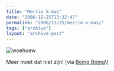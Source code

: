 ```yaml
---
title: "Merrie X-mas"
date: "2006-12-25T13:32:47"
permalink: "2006/12/25/merrie-x-mas/"
tags: ["archive"]
layout: "archive-post"
---
```

![woehoew](http://www.boingboing.net/dotyxmas.jpg "woehoew")

Meer moet dat niet zijn! \[via [Boing Boing](http://feeds.feedburner.com/~r/boingboing/iBag/~3/61501808/incredible_roy_doty_.html "http://feeds.feedburner.com/~r/boingboing/iBag/~3/61501808/incredible_roy_doty_.html")\]
